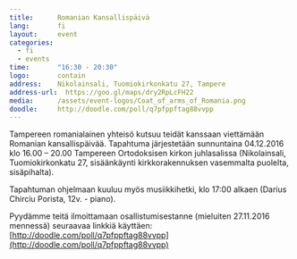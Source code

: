 ```yaml
---
title:      Romanian Kansallispäivä
lang:       fi
layout:     event
categories:
  - fi
  - events
time:       "16:30 - 20:30"
logo:       contain
address:    Nikolainsali, Tuomiokirkonkatu 27, Tampere
address-url:  https://goo.gl/maps/dry2RpLcFH22
media:      /assets/event-logos/Coat_of_arms_of_Romania.png
doodle:     http://doodle.com/poll/q7pfppftag88vvpp
---
```


Tampereen romanialainen yhteisö kutsuu teidät kanssaan viettämään Romanian kansallispäivää. Tapahtuma järjestetään sunnuntaina 04.12.2016 klo 16.00 – 20.00 Tampereen Ortodoksisen kirkon juhlasalissa (Nikolainsali, Tuomiokirkonkatu 27, sisäänkäynti kirkkorakennuksen vasemmalta puolelta, sisäpihalta).

Tapahtuman ohjelmaan kuuluu myös musiikkihetki, klo 17:00 alkaen (Darius Chirciu Porista, 12v. - piano).

Pyydämme teitä ilmoittamaan osallistumisestanne (mieluiten 27.11.2016 mennessä) seuraavaa linkkiä käyttäen: [http://doodle.com/poll/q7pfppftag88vvpp](http://doodle.com/poll/q7pfppftag88vvpp)
